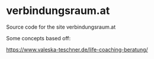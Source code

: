 # verbindungsraum.at

Source code for the site verbindungsraum.at

Some concepts based off:

https://www.valeska-teschner.de/life-coaching-beratung/